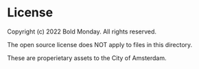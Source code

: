 <!-- @license CC0-1.0 -->

# License

Copyright (c) 2022 Bold Monday. All rights reserved.

The open source license does NOT apply to files in this directory.

These are properietary assets to the City of Amsterdam.

